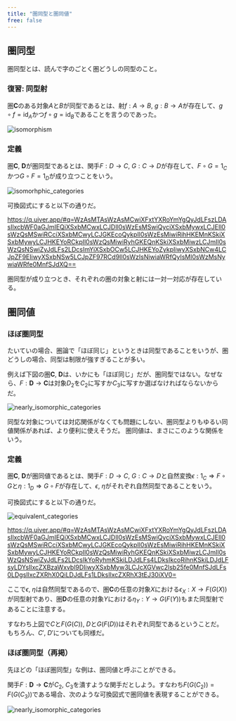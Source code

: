 ```yaml
---
title: "圏同型と圏同値"
free: false
---
```


## 圏同型

圏同型とは、読んで字のごとく圏どうしの同型のこと。

### 復習: 同型射

圏$\mathbf C$のある対象$A$と$B$が同型であるとは、射$f: A \to B$, $g: B \to A$が存在して、$g \circ f = \mathrm{id}_A$かつ$f \circ g = \mathrm{id}_B$であることを言うのであった。

![isomorphism](https://storage.googleapis.com/zenn-user-upload/bbbef8a70e04-20231125.png)

### 定義

圏$\mathbf C$, $\mathbf D$が圏同型であるとは、関手$F: D \to C$, $G: C \to D$が存在して、$F \circ G = 1_C$かつ$G \circ F = 1_D$が成り立つことをいう。

![isomorhphic_categories](https://storage.googleapis.com/zenn-user-upload/50f457ad8c4f-20231125.png)

可換図式にすると以下の通りだ。

https://q.uiver.app/#q=WzAsMTAsWzAsMCwiXFxtYXRoYmYgQyJdLFszLDAsIlxcbWF0aGJmIEQiXSxbMCwxLCJDIl0sWzEsMSwiQyciXSxbMywxLCJEIl0sWzQsMSwiRCciXSxbMCwyLCJGKEcoQykpIl0sWzEsMiwiRihHKEMnKSkiXSxbMywyLCJHKEYoRCkpIl0sWzQsMiwiRyhGKEQnKSkiXSxbMiwzLCJmIl0sWzQsNSwiZyJdLFs2LDcsImYiXSxbOCw5LCJHKEYoZykpIiwyXSxbNCw4LCJpZF9EIiwyXSxbNSw5LCJpZF97RCd9Il0sWzIsNiwiaWRfQyIsMl0sWzMsNywiaWRfe0MnfSJdXQ==

圏同型が成り立つとき、それぞれの圏の対象と射には一対一対応が存在している。

## 圏同値

### ほぼ圏同型

たいていの場合、圏論で「ほぼ同じ」というときは同型であることをいうが、圏どうしの場合、同型は制限が強すぎることが多い。

例えば下図の圏$\mathbf C$, $\mathbf D$は、いかにも「ほぼ同じ」だが、圏同型ではない。なぜなら、$F: \mathbf D \to \mathbf C$は対象$D_2$を$C_2$に写すか$C_3$に写すか選ばなければならないからだ。

![nearly_isomorphic_categories](https://storage.googleapis.com/zenn-user-upload/3a617318cea3-20231125.png)

同型な対象については対応関係がなくても問題にしない、圏同型よりもゆるい同値関係があれば、より便利に使えそうだ。
圏同値は、まさにこのような関係をいう。

### 定義

圏$\mathbf C$, $\mathbf D$が圏同値であるとは、関手$F: D \to C$, $G: C \to D$と自然変換$\epsilon: 1_C \Rightarrow F \circ G$と$\eta: 1_D \Rightarrow G \circ F$が存在して、$\epsilon$, $\eta$がそれぞれ自然同型であることをいう。

可換図式にすると以下の通りだ。

![equivalent_categories](https://storage.googleapis.com/zenn-user-upload/cfc4f56bfa1f-20231125.png)

https://q.uiver.app/#q=WzAsMTAsWzAsMCwiXFxtYXRoYmYgQyJdLFszLDAsIlxcbWF0aGJmIEQiXSxbMCwxLCJDIl0sWzEsMSwiQyciXSxbMywxLCJEIl0sWzQsMSwiRCciXSxbMCwyLCJGKEcoQykpIl0sWzEsMiwiRihHKEMnKSkiXSxbMywyLCJHKEYoRCkpIl0sWzQsMiwiRyhGKEQnKSkiXSxbMiwzLCJmIl0sWzQsNSwiZyJdLFs2LDcsIkYoRyhmKSkiLDJdLFs4LDksIkcoRihnKSkiLDJdLFsyLDYsIlxcZXBzaWxvbl9DIiwyXSxbMyw3LCJcXGVwc2lsb25fe0MnfSJdLFs0LDgsIlxcZXRhX0QiLDJdLFs1LDksIlxcZXRhX3tEJ30iXV0=

ここで$\epsilon$, $\eta$は自然同型であるので、圏$\mathbf C$の任意の対象$X$における$\epsilon_X: X \to F(G(X))$が同型射であり、圏$\mathbf D$の任意の対象$Y$における$\eta_Y: Y \to G(F(Y))$もまた同型射であることに注意する。

すなわち上図で$C$と$F(G(C))$, $D$と$G(F(D))$はそれぞれ同型であるということだ。もちろん、$C'$, $D'$についても同様だ。

### ほぼ圏同型（再掲）

先ほどの「ほぼ圏同型」な例は、圏同値と呼ぶことができる。

関手$F: \mathbf D \to \mathbf C$が$C_2$, $C_3$を潰すような関手だとしよう。すなわち$F(G(C_2)) = F(G(C_3))$である場合、次のような可換図式で圏同値を表現することができる。

![nearly_isomorphic_categories](https://storage.googleapis.com/zenn-user-upload/2d913b31c18f-20231125.png)

